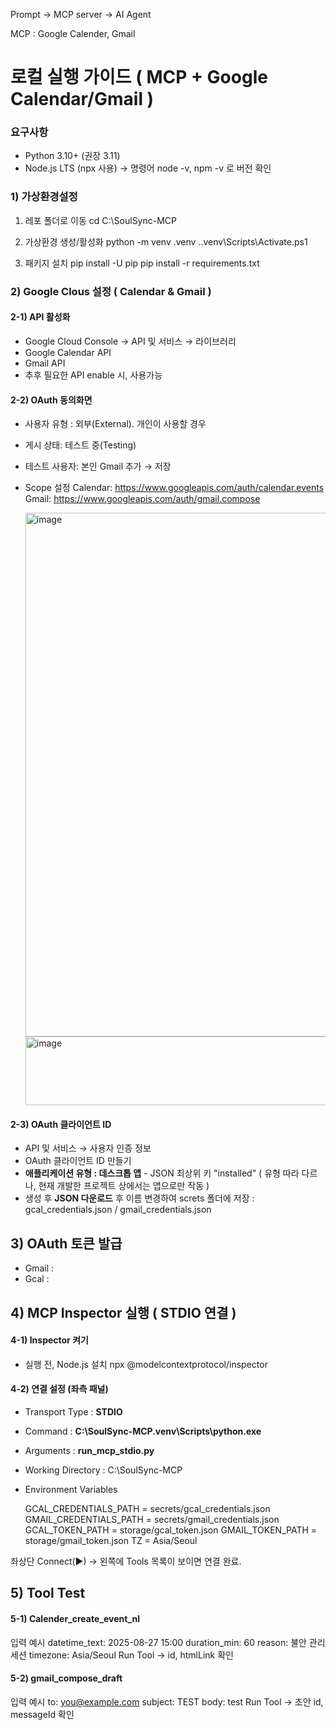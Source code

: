Prompt -> MCP server -> AI Agent

MCP : Google Calender, Gmail

# 로컬 실행 가이드 ( MCP + Google Calendar/Gmail )

### 요구사항
- Python 3.10+ (권장 3.11)
- Node.js LTS (npx 사용) → 명령어 node -v, npm -v 로 버전 확인

### 1) 가상환경설정

1) 레포 폴더로 이동
cd C:\SoulSync-MCP

3) 가상환경 생성/활성화
python -m venv .venv
.\.venv\Scripts\Activate.ps1

3) 패키지 설치
pip install -U pip
pip install -r requirements.txt

### 2) Google Clous 설정 ( Calendar & Gmail )

#### 2-1) API 활성화
- Google Cloud Console → API 및 서비스 → 라이브러리
- Google Calendar API
- Gmail API
- 추후 필요한 API enable 시, 사용가능
  
#### 2-2) OAuth 동의화면
- 사용자 유형 : 외부(External). 개인이 사용할 경우
- 게시 상태: 테스트 중(Testing)
- 테스트 사용자: 본인 Gmail 추가 → 저장
- Scope 설정
  Calendar: https://www.googleapis.com/auth/calendar.events
  Gmail: https://www.googleapis.com/auth/gmail.compose
  
  <img width="729" height="838" alt="image" src="https://github.com/user-attachments/assets/25a547ac-8256-4c08-8d5a-36679c6377cd" />
  <img width="608" height="110" alt="image" src="https://github.com/user-attachments/assets/12e3f237-6e63-4109-a679-4562e885b110" />
  
#### 2-3) OAuth 클라이언트 ID
- API 및 서비스 → 사용자 인증 정보
- OAuth 클라이언트 ID 만들기
- **애플리케이션 유형 : 데스크톱 앱** - JSON 최상위 키 "installed" ( 유형 따라 다르나, 현재 개발한 프로젝트 상에서는 앱으로만 작동 )
- 생성 후 **JSON 다운로드** 후 이름 변경하여 screts 폴더에 저장 : gcal_credentials.json / gmail_credentials.json
  
## 3) OAuth 토큰 발급
- Gmail :
- Gcal :
  
## 4) MCP Inspector 실행 ( STDIO 연결 )
#### 4-1) Inspector 켜기
- 실행 전, Node.js 설치
npx @modelcontextprotocol/inspector

#### 4-2) 연결 설정 (좌측 패널)
- Transport Type : **STDIO**
- Command : **C:\SoulSync-MCP\.venv\Scripts\python.exe**
- Arguments : **run_mcp_stdio.py**
- Working Directory : C:\SoulSync-MCP
- Environment Variables
  
  GCAL_CREDENTIALS_PATH = secrets/gcal_credentials.json
  GMAIL_CREDENTIALS_PATH = secrets/gmail_credentials.json
  GCAL_TOKEN_PATH       = storage/gcal_token.json
  GMAIL_TOKEN_PATH      = storage/gmail_token.json
  TZ                    = Asia/Seoul

좌상단 Connect(▶) → 왼쪽에 Tools 목록이 보이면 연결 완료.

## 5) Tool Test
#### 5-1) Calender_create_event_nl
입력 예시
  datetime_text: 2025-08-27 15:00
  duration_min: 60
  reason: 불안 관리 세션
  timezone: Asia/Seoul
Run Tool → id, htmlLink 확인

#### 5-2) gmail_compose_draft
입력 예시
  to: you@example.com
  subject: TEST
  body: test
Run Tool → 초안 id, messageId 확인
  
